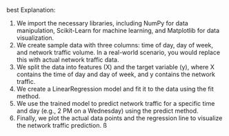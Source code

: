 best Explanation:

1. We import the necessary libraries, including NumPy for data manipulation, Scikit-Learn for machine learning, and Matplotlib for data visualization.
2. We create sample data with three columns: time of day, day of week, and network traffic volume. In a real-world scenario, you would replace this with actual network traffic data.
3. We split the data into features (X) and the target variable (y), where X contains the time of day and day of week, and y contains the network traffic.
4. We create a LinearRegression model and fit it to the data using the fit method.
5. We use the trained model to predict network traffic for a specific time and day (e.g., 2 PM on a Wednesday) using the predict method.
6. Finally, we plot the actual data points and the regression line to visualize the network traffic prediction.
ß